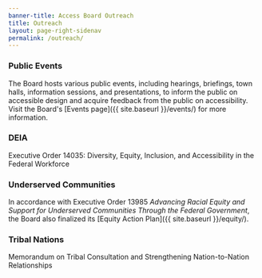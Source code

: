 ```yaml
---
banner-title: Access Board Outreach
title: Outreach
layout: page-right-sidenav
permalink: /outreach/
---
```


### Public Events
The Board hosts various public events, including hearings, briefings, town halls, information sessions, and presentations, to inform the public on accessible design and acquire feedback from the public on accessibility. Visit the Board's [Events page]({{ site.baseurl }}/events/) for more information.

### DEIA
Executive Order 14035: Diversity, Equity, Inclusion, and Accessibility in the Federal Workforce 

### Underserved Communities

In accordance with Executive Order 13985 *Advancing Racial Equity and Support for Underserved Communities Through the Federal Government*, the Board also finalized its [Equity Action Plan]({{ site.baseurl }}/equity/). 

### Tribal Nations
Memorandum on Tribal Consultation and Strengthening Nation-to-Nation Relationships 
